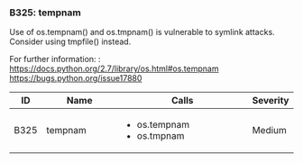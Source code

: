 ### B325: tempnam

Use of os.tempnam() and os.tmpnam() is vulnerable to symlink attacks.
Consider using tmpfile() instead.

For further information:
:   <a href="https://docs.python.org/2.7/library/os.html#os.tempnam" class="uri reference external">https://docs.python.org/2.7/library/os.html#os.tempnam</a>
    <a href="https://bugs.python.org/issue17880" class="uri reference external">https://bugs.python.org/issue17880</a>

<table>
<colgroup>
<col style="width: 8%" />
<col style="width: 28%" />
<col style="width: 49%" />
<col style="width: 15%" />
</colgroup>
<thead>
<tr class="header">
<th>ID</th>
<th>Name</th>
<th>Calls</th>
<th>Severity</th>
</tr>
</thead>
<tbody>
<tr class="odd">
<td>B325</td>
<td>tempnam</td>
<td><ul>
<li>os.tempnam</li>
<li>os.tmpnam</li>
</ul></td>
<td>Medium</td>
</tr>
</tbody>
</table>
